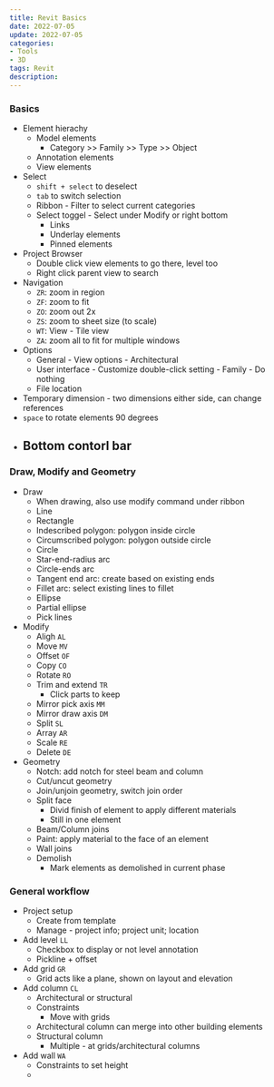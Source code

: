 ```yaml
---
title: Revit Basics
date: 2022-07-05
update: 2022-07-05
categories:
- Tools
- 3D
tags: Revit
description: 
---
```


### Basics

- Element hierachy
    - Model elements
        - Category >> Family >> Type >> Object
    - Annotation elements
    - View elements
- Select
    - `shift + select` to deselect
    - `tab` to switch selection
    - Ribbon - Filter to select current categories
    - Select toggel - Select under Modify or right bottom
        - Links
        - Underlay elements
        - Pinned elements
- Project Browser
    - Double click view elements to go there, level too
    - Right click parent view to search
- Navigation
    - `ZR`: zoom in region
    - `ZF`: zoom to fit
    - `ZO`: zoom out 2x
    - `ZS`: zoom to sheet size (to scale)
    - `WT`: View - Tile view
    - `ZA`: zoom all to fit for multiple windows
- Options
    - General - View options - Architectural
    - User interface - Customize double-click setting - Family - Do nothing
    - File location
- Temporary dimension - two dimensions either side, can change references
- `space` to rotate elements 90 degrees
- Bottom contorl bar
    - 

### Draw, Modify and Geometry

- Draw
    - When drawing, also use modify command under ribbon
    - Line
    - Rectangle
    - Indescribed polygon: polygon inside circle
    - Circumscribed polygon: polygon outside circle
    - Circle
    - Star-end-radius arc
    - Circle-ends arc
    - Tangent end arc: create based on existing ends
    - Fillet arc: select existing lines to fillet
    - Ellipse
    - Partial ellipse
    - Pick lines
- Modify
    - Aligh `AL`
    - Move `MV`
    - Offset `OF`
    - Copy `CO`
    - Rotate `RO`
    - Trim and extend `TR`
        - Click parts to keep
    - Mirror pick axis `MM`
    - Mirror draw axis `DM`
    - Split `SL`
    - Array `AR`
    - Scale `RE`
    - Delete `DE`
- Geometry
    - Notch: add notch for steel beam and column
    - Cut/uncut geometry
    - Join/unjoin geometry, switch join order
    - Split face
        - Divid finish of element to apply different materials
        - Still in one element
    - Beam/Column joins
    - Paint: apply material to the face of an element
    - Wall joins
    - Demolish
        - Mark elements as demolished in current phase

### General workflow

- Project setup
    - Create from template
    - Manage - project info; project unit; location
- Add level `LL`
    - Checkbox to display or not level annotation
    - Pickline + offset
- Add grid `GR`
    - Grid acts like a plane, shown on layout and elevation
- Add column `CL`
    - Architectural or structural
    - Constraints
        - Move with grids
    - Architectural column can merge into other building elements
    - Structural column
        - Multiple - at grids/architectural columns
- Add wall `WA`
    - Constraints to set height
    - 